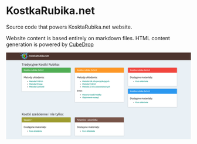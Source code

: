 # KostkaRubika.net

Source code that powers KosktaRubika.net website.

Website content is based entirely on markdown files. HTML content generation is powered by [CubeDrop](http://git.inglot.net.pl/winglot/cubedrop)

![KostkaRubika.net redesigned](resources/redesign.png)
